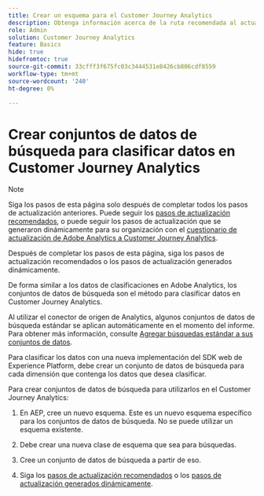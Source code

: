 ```yaml
---
title: Crear un esquema para el Customer Journey Analytics
description: Obtenga información acerca de la ruta recomendada al actualizar de Adobe Analytics a Customer Journey Analytics
role: Admin
solution: Customer Journey Analytics
feature: Basics
hide: true
hidefromtoc: true
source-git-commit: 33cfff3f675fc03c3444531e8426cb806cdf8559
workflow-type: tm+mt
source-wordcount: '240'
ht-degree: 0%

---
```


# Crear conjuntos de datos de búsqueda para clasificar datos en Customer Journey Analytics

>[!NOTE]
> 
>Siga los pasos de esta página solo después de completar todos los pasos de actualización anteriores. Puede seguir los [pasos de actualización recomendados](/help/getting-started/cja-upgrade/cja-upgrade-recommendations.md#recommended-upgrade-steps-for-most-organizations), o puede seguir los pasos de actualización que se generaron dinámicamente para su organización con el [cuestionario de actualización de Adobe Analytics a Customer Journey Analytics](https://gigazelle.github.io/cja-ttv/).
>
>Después de completar los pasos de esta página, siga los pasos de actualización recomendados o los pasos de actualización generados dinámicamente.

De forma similar a los datos de clasificaciones en Adobe Analytics, los conjuntos de datos de búsqueda son el método para clasificar datos en Customer Journey Analytics.

Al utilizar el conector de origen de Analytics, algunos conjuntos de datos de búsqueda estándar se aplican automáticamente en el momento del informe. Para obtener más información, consulte [Agregar búsquedas estándar a sus conjuntos de datos](/help/connections/standard-lookups.md).

Para clasificar los datos con una nueva implementación del SDK web de Experience Platform, debe crear un conjunto de datos de búsqueda para cada dimensión que contenga los datos que desea clasificar.

Para crear conjuntos de datos de búsqueda para utilizarlos en el Customer Journey Analytics:

1. En AEP, cree un nuevo esquema. Este es un nuevo esquema específico para los conjuntos de datos de búsqueda. No se puede utilizar un esquema existente.

1. Debe crear una nueva clase de esquema que sea para búsquedas.

1. Cree un conjunto de datos de búsqueda a partir de eso.

1. Siga los [pasos de actualización recomendados](/help/getting-started/cja-upgrade/cja-upgrade-recommendations.md#recommended-upgrade-steps-for-most-organizations) o los [pasos de actualización generados dinámicamente](https://gigazelle.github.io/cja-ttv/).

